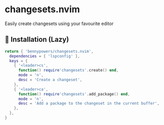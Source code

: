 # changesets.nvim

Easily create changesets using your favourite editor

## 🛌 Installation (Lazy)

```lua
return { 'bennypowers/changesets.nvim',
  dependencies = { 'lspconfig' },
  keys = {
    { '<leader>cs',
      function() require'changesets'.create() end,
      mode = 'n',
      desc = 'Create a changeset',
    },
    { '<leader>ca',
      function() require'changesets'.add_package() end,
      mode = 'n',
      desc = 'Add a package to the changeset in the current buffer',
    },
  },
}
```

